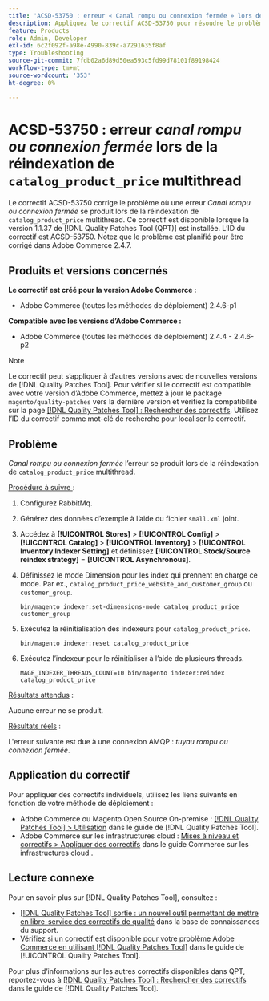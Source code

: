```yaml
---
title: 'ACSD-53750 : erreur « Canal rompu ou connexion fermée » lors de la réindexation multi-thread catalog_product_price'
description: Appliquez le correctif ACSD-53750 pour résoudre le problème d’Adobe Commerce en raison duquel une erreur de *canal rompu ou de connexion fermée* se produit lors de la réindexation multi-thread catalog_product_price.
feature: Products
role: Admin, Developer
exl-id: 6c2f092f-a98e-4990-839c-a7291635f8af
type: Troubleshooting
source-git-commit: 7fdb02a6d89d50ea593c5fd99d78101f89198424
workflow-type: tm+mt
source-wordcount: '353'
ht-degree: 0%

---
```


# ACSD-53750 : erreur *canal rompu ou connexion fermée* lors de la réindexation de `catalog_product_price` multithread

Le correctif ACSD-53750 corrige le problème où une erreur *Canal rompu ou connexion fermée* se produit lors de la réindexation de `catalog_product_price` multithread. Ce correctif est disponible lorsque la version 1.1.37 de [!DNL Quality Patches Tool (QPT)] est installée. L’ID du correctif est ACSD-53750. Notez que le problème est planifié pour être corrigé dans Adobe Commerce 2.4.7.

## Produits et versions concernés

**Le correctif est créé pour la version Adobe Commerce :**

* Adobe Commerce (toutes les méthodes de déploiement) 2.4.6-p1

**Compatible avec les versions d’Adobe Commerce :**

* Adobe Commerce (toutes les méthodes de déploiement) 2.4.4 - 2.4.6-p2

>[!NOTE]
>
>Le correctif peut s’appliquer à d’autres versions avec de nouvelles versions de [!DNL Quality Patches Tool]. Pour vérifier si le correctif est compatible avec votre version d’Adobe Commerce, mettez à jour le package `magento/quality-patches` vers la dernière version et vérifiez la compatibilité sur la page [[!DNL Quality Patches Tool] : Rechercher des correctifs](https://experienceleague.adobe.com/tools/commerce-quality-patches/index.html). Utilisez l’ID du correctif comme mot-clé de recherche pour localiser le correctif.

## Problème

*Canal rompu ou connexion fermée* l’erreur se produit lors de la réindexation de `catalog_product_price` multithread.

<u>Procédure à suivre </u> :

1. Configurez RabbitMq.
1. Générez des données d’exemple à l’aide du fichier `small.xml` joint.
1. Accédez à **[!UICONTROL Stores]** > **[!UICONTROL Config]** > **[!UICONTROL Catalog]** > **[!UICONTROL Inventory]** > **[!UICONTROL Inventory Indexer Setting]** et définissez **[!UICONTROL Stock/Source reindex strategy]** = **[!UICONTROL Asynchronous]**.
1. Définissez le mode Dimension pour les index qui prennent en charge ce mode. Par ex., `catalog_product_price_website_and_customer_group` ou `customer_group`.

   ```
   bin/magento indexer:set-dimensions-mode catalog_product_price customer_group
   ```

1. Exécutez la réinitialisation des indexeurs pour `catalog_product_price`.

   ```
   bin/magento indexer:reset catalog_product_price
   ```

1. Exécutez l’indexeur pour le réinitialiser à l’aide de plusieurs threads.

   ```
   MAGE_INDEXER_THREADS_COUNT=10 bin/magento indexer:reindex catalog_product_price
   ```

<u>Résultats attendus</u> :

Aucune erreur ne se produit.

<u>Résultats réels</u> :

L&#39;erreur suivante est due à une connexion AMQP : *tuyau rompu ou connexion fermée*.

## Application du correctif

Pour appliquer des correctifs individuels, utilisez les liens suivants en fonction de votre méthode de déploiement :

* Adobe Commerce ou Magento Open Source On-premise : [[!DNL Quality Patches Tool] > Utilisation](/help/tools/quality-patches-tool/usage.md) dans le guide de [!DNL Quality Patches Tool].
* Adobe Commerce sur les infrastructures cloud : [Mises à niveau et correctifs > Appliquer des correctifs](https://experienceleague.adobe.com/docs/commerce-cloud-service/user-guide/develop/upgrade/apply-patches.html) dans le guide Commerce sur les infrastructures cloud .

## Lecture connexe

Pour en savoir plus sur [!DNL Quality Patches Tool], consultez :

* [[!DNL Quality Patches Tool] sortie : un nouvel outil permettant de mettre en libre-service des correctifs de qualité](https://experienceleague.adobe.com/en/docs/commerce-operations/tools/quality-patches-tool/quality-patches-tool-to-self-serve-quality-patches) dans la base de connaissances du support.
* [Vérifiez si un correctif est disponible pour votre problème Adobe Commerce en utilisant [!DNL Quality Patches Tool]](/help/tools/quality-patches-tool/patches-available-in-qpt/check-patch-for-magento-issue-with-magento-quality-patches.md) dans le guide de [!UICONTROL Quality Patches Tool].


Pour plus d’informations sur les autres correctifs disponibles dans QPT, reportez-vous à [[!DNL Quality Patches Tool] : Rechercher des correctifs](https://experienceleague.adobe.com/tools/commerce-quality-patches/index.html) dans le guide de [!DNL Quality Patches Tool].

